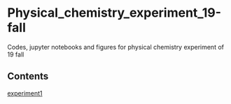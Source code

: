 # Physical_chemistry_experiment_19-fall
Codes, jupyter notebooks and figures for physical chemistry experiment of 19 fall

## Contents
[experiment1](experiment_1\figure_and_result.md)
